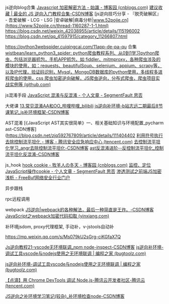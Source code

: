  js逆向blog合集
[Javascript 加密解密方法 - 始識 - 博客园 (cnblogs.com)](https://www.cnblogs.com/zichliang/p/17265960.html)
[建议收藏 | 最全的 JS 逆向入门教程合集-CSDN博客](https://blog.csdn.net/weixin_43189702/article/details/103171967)
[js逆向技巧分享 - 『脱壳破解区』 - 吾爱破解 - LCG - LSG |安卓破解|病毒分析|www.52pojie.cn](https://www.52pojie.cn/thread-1160287-1-1.html)
https://blog.csdn.net/weixin_42038955/article/details/115196002
https://blog.csdn.net/qq_41597915/category_11266807.html

https://python3webspider.cuiqingcai.com/11app-de-pa-qu
合集
[wistbean/learn_python3_spider: python爬虫教程系列、从0到1学习python爬虫，包括浏览器抓包，手机APP抓包，如 fiddler、mitmproxy，各种爬虫涉及的模块的使用，如：requests、beautifulSoup、selenium、appium、scrapy等，以及IP代理，验证码识别，Mysql，MongoDB数据库的python使用，多线程多进程爬虫的使用，css 爬虫加密逆向破解，JS爬虫逆向，分布式爬虫，爬虫项目实战实例等 (github.com)](https://github.com/wistbean/learn_python3_spider)

js混淆手段
[JavaScript 混淆与反混淆 - 个人文章 - SegmentFault 思否](https://segmentfault.com/a/1190000044646962)

大佬课
[13.常见混淆AA和OO_哔哩哔哩_bilibili](https://www.bilibili.com/video/BV1Kh411r7uR?p=13&spm_id_from=pageDriver&vd_source=ba9071632abc24d7d277940ea8c3bd3a)
[js逆向补环境-b站志远二期最后8节课笔记_js补环境框架-CSDN博客](https://blog.csdn.net/weixin_43411585/article/details/131746604)

AST混淆
[《JavaScript AST其实很简单》一、相关基础知识与环境配置_pycharm ast-CSDN博客](https://blog.csdn.net/zjq592767809/article/details/111404402
[利用符号执行去除控制流平坦化 - 博客 - 腾讯安全应急响应中心 (tencent.com)](https://security.tencent.com/index.php/blog/msg/112)
[去控制流平坦化学习_angr去除控制流平坦化-CSDN博客](https://blog.csdn.net/szxpck/article/details/107347638)
[ast反混淆进阶--反控制流平坦化_控制流平坦化反混淆-CSDN博客](https://jia666666.blog.csdn.net/article/details/120283982?spm=1001.2101.3001.6650.2&utm_medium=distribute.pc_relevant.none-task-blog-2%7Edefault%7Ebaidujs_baidulandingword%7ECtr-2-120283982-blog-112055713.235%5Ev43%5Epc_blog_bottom_relevance_base2&depth_1-utm_source=distribute.pc_relevant.none-task-blog-2%7Edefault%7Ebaidujs_baidulandingword%7ECtr-2-120283982-blog-112055713.235%5Ev43%5Epc_blog_bottom_relevance_base2&utm_relevant_index=5)

js_hook
[hook cookie - 牧羊人の冬天 - 博客园 (cnblogs.com)](https://www.cnblogs.com/xchuan/p/18013062)
[监控、定位JavaScript操作cookie - 个人文章 - SegmentFault 思否](https://segmentfault.com/a/1190000044057237)
[渗透测试之前端JS加密浅析 - FreeBuf网络安全行业门户](https://m.freebuf.com/articles/web/366203.html)


异步跟栈


rpc远程调用



webpack
[JS逆向|webpack的各种解法，最后一种简直是王炸。-CSDN博客](https://blog.csdn.net/qq523176585/article/details/124722785)
[JavaScript之webpack加密代码扣取 (yinxiang.com)](https://app.yinxiang.com/fx/970ae39c-9964-4aae-aa96-7e81fee4ef8f)

补环境jsdom, proxy代理框架, 手动补，v-jstools自动补

https://mp.weixin.qq.com/s/Ms079kU2sGrg-ciKGfaX7Q

[Js逆向教程21-vscode无环境联调_npm node-inspect-CSDN博客](https://blog.csdn.net/biggbang/article/details/128262447)
[js逆向补环境-调试工具vscode与nodejs使用之无环境联调 | 编程之家 (bugtoolz.com)](https://bugtoolz.com/post/cs131607539/)

[js逆向补环境-调试工具vscode与nodejs使用之无环境联调 | 编程之家 (bugtoolz.com)](https://bugtoolz.com/post/cs131607539/)

[【点滴】用 Chrome DevTools 调试 Node.js-腾讯云开发者社区-腾讯云 (tencent.com)](https://cloud.tencent.com/developer/article/1802381)

[JS逆向之补环境学习笔记(较杂)_补环境检查node-CSDN博客](https://blog.csdn.net/Xzike/article/details/124944923)